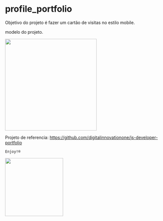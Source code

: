 # profile_portfolio

Objetivo do projeto é fazer um cartão de visitas no estilo mobile.

modelo do projeto. 

<img src="https://user-images.githubusercontent.com/6175226/234737613-a25fc873-adeb-45db-ab41-42c7b7fe6d31.png" width="300">

Projeto de referencia: https://github.com/digitalinnovationone/js-developer-portfolio

``` Enjoy!®️ ```

<img src="https://octodex.github.com/images/scottocat.jpg" width="190">
